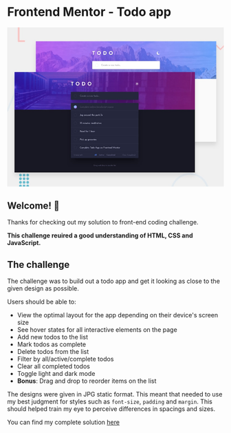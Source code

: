 # Frontend Mentor - Todo app

![Design preview for the Todo app coding challenge](./design/desktop-preview.jpg)

## Welcome! 👋

Thanks for checking out my solution to front-end coding challenge.


**This challenge reuired a good understanding of HTML, CSS and JavaScript.**

## The challenge

The challenge was to build out a todo app and get it looking as close to the given design as possible.

Users should be able to:

- View the optimal layout for the app depending on their device's screen size
- See hover states for all interactive elements on the page
- Add new todos to the list
- Mark todos as complete
- Delete todos from the list
- Filter by all/active/complete todos
- Clear all completed todos
- Toggle light and dark mode
- **Bonus**: Drag and drop to reorder items on the list

The designs were given in JPG static format. This meant that needed to use my best judgment for styles such as `font-size`, `padding` and `margin`. This should helped train my eye to perceive differences in spacings and sizes.

You can find my complete solution [here]()